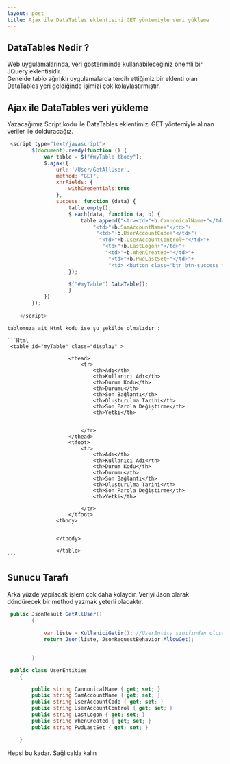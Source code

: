```yaml
---
layout: post
title: Ajax ile DataTables eklentisini GET yöntemiyle veri yükleme
---  
```

## DataTables Nedir ? ##
Web uygulamalarında, veri gösteriminde kullanabileceğiniz  önemli bir JQuery eklentisidir.  
Genelde tablo ağırlıklı uygulamalarda tercih ettiğimiz bir eklenti olan DataTables yeri geldiğinde işimizi çok kolaylaştırmıştır.  
## Ajax ile DataTables veri yükleme ##
Yazacağımız Script kodu ile DataTables eklentimizi GET yöntemiyle alınan veriler ile dolduracağız.  

```Javascript
 <script type="text/javascript">
        $(document).ready(function () {
            var table = $("#myTable tbody");
            $.ajax({
                url: '/User/GetAllUser',
                method: "GET",
                xhrFields: {
                    withCredentials:true
                },
                success: function (data) {
                    table.empty();
                    $.each(data, function (a, b) {
                        table.append("<tr><td>"+b.CannonicalName+"</td>"+
                            "<td>"+b.SamAccountName+"</td>"+
                             "<td>"+b.UserAccountCode+"</td>"+
                              "<td>"+b.UserAccountControl+"</td>"+
                               "<td>"+b.LastLogon+"</td>"+
                                "<td>"+b.WhenCreated+"</td>"+
                                 "<td>"+b.PwdLastSet+"</td>"+
                                 "<td> <button class='btn btn-success'>Yetki</button></td></tr>");
                    });

                    $("#myTable").DataTable();
                    }
            })
        });
                          
    </script>

```

   
    
    tablomuza ait Html kodu ise şu şekilde olmalıdır :  
    
    ```Html 
     <table id="myTable" class="display" >
                   
                        <thead>
                            <tr>
                                <th>Adı</th>
                                <th>Kullanıcı Adı</th>
                                <th>Durum Kodu</th>
                                <th>Durumu</th>
                                <th>Son Bağlantı</th>
                                <th>Oluşturulma Tarihi</th>
                                <th>Son Parola Değiştirme</th>
                                <th>Yetki</th>
                              

                            </tr>
                        </thead>
                        <tfoot>
                            <tr>
                                <th>Adı</th>
                                <th>Kullanıcı Adı</th>
                                <th>Durum Kodu</th>
                                <th>Durumu</th>
                                <th>Son Bağlantı</th>
                                <th>Oluşturulma Tarihi</th>
                                <th>Son Parola Değiştirme</th>
                                <th>Yetki</th>
                               
                            </tr>
                        </tfoot>
                    <tbody>


                    </tbody>
                      
                    </table>
    ```
## Sunucu Tarafı ##
Arka yüzde yapılacak işlem çok daha kolaydır. Veriyi Json olarak döndürecek bir method yazmak yeterli olacaktır.  

``` c# 
 public JsonResult GetAllUser()
        {
            
            var liste = KullaniciGetir(); //UserEntity sınıfından oluşan verilerin listesini döndüren method
            return Json(liste, JsonRequestBehavior.AllowGet);


        }

 public class UserEntities
    {

        public string CannonicalName { get; set; }
        public string SamAccountName { get; set; }
        public string UserAccountCode { get; set; }
        public string UserAccountControl { get; set; }
        public string LastLogon { get; set; }
        public string WhenCreated { get; set; }
        public string PwdLastSet { get; set; }

    }


```


 
 Hepsi bu kadar. Sağlıcakla kalın 



